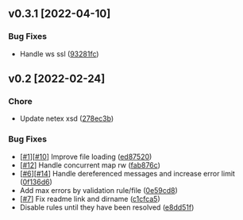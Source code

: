 
## v0.3.1 [2022-04-10]

### Bug Fixes
- Handle ws ssl ([93281fc](../../commit/93281fcc792c2bc3203c6ebc54013c322bbafb0b))


## v0.2 [2022-02-24]


### Chore
- Update netex xsd ([278ec3b](../../commit/278ec3bb2d3e07f2bcf0bfe2cd379885926e1857))


### Bug Fixes
- [[#1](../../issues/1)][[#10](../../issues/10)] Improve file loading ([ed87520](../../ed875201a3f898fea5678132e15baa47f9b39a1d))
- [[#12](../../issues/12)] Handle concurrent map rw ([fab876c](../../commit/fab876ce290cc7070f5329b01caafca70fc43df1))
- [[#6](../../issues/6)][[#14](../../issues/14)] Handle dereferenced messages and increase error limit ([0f136d6](../../commit/0f136d6eb9daf057df7f30e74176b6178907b4d3))
- Add max errors by validation rule/file ([0e59cd8](../../commit/0e59cd8ae9f8ef7c1bd7f304b4b6c8c8b499cff9))
- [[#7](../../issues/7)] Fix readme link and dirname ([c1cfca5](../../commits/c1cfca50e7bb602ec1a7cc2190053dbbf5a3aa28))
- Disable rules until they have been resolved ([e8dd51f](../../commit/e8dd51f05bff70deaac6f4beafa8cf95ddf93b4c))

